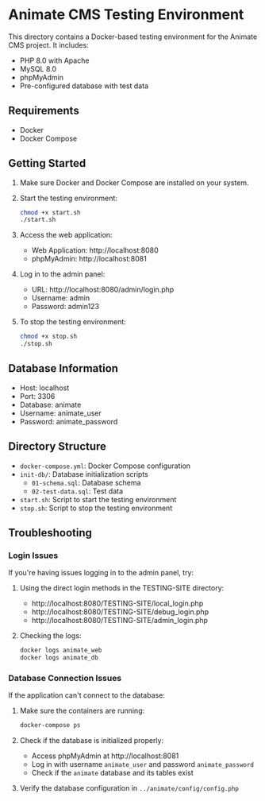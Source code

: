 # Animate CMS Testing Environment

This directory contains a Docker-based testing environment for the Animate CMS project. It includes:

- PHP 8.0 with Apache
- MySQL 8.0
- phpMyAdmin
- Pre-configured database with test data

## Requirements

- Docker
- Docker Compose

## Getting Started

1. Make sure Docker and Docker Compose are installed on your system.

2. Start the testing environment:

   ```bash
   chmod +x start.sh
   ./start.sh
   ```

3. Access the web application:

   - Web Application: http://localhost:8080
   - phpMyAdmin: http://localhost:8081

4. Log in to the admin panel:

   - URL: http://localhost:8080/admin/login.php
   - Username: admin
   - Password: admin123

5. To stop the testing environment:

   ```bash
   chmod +x stop.sh
   ./stop.sh
   ```

## Database Information

- Host: localhost
- Port: 3306
- Database: animate
- Username: animate_user
- Password: animate_password

## Directory Structure

- `docker-compose.yml`: Docker Compose configuration
- `init-db/`: Database initialization scripts
  - `01-schema.sql`: Database schema
  - `02-test-data.sql`: Test data
- `start.sh`: Script to start the testing environment
- `stop.sh`: Script to stop the testing environment

## Troubleshooting

### Login Issues

If you're having issues logging in to the admin panel, try:

1. Using the direct login methods in the TESTING-SITE directory:
   - http://localhost:8080/TESTING-SITE/local_login.php
   - http://localhost:8080/TESTING-SITE/debug_login.php
   - http://localhost:8080/TESTING-SITE/admin_login.php

2. Checking the logs:
   ```bash
   docker logs animate_web
   docker logs animate_db
   ```

### Database Connection Issues

If the application can't connect to the database:

1. Make sure the containers are running:
   ```bash
   docker-compose ps
   ```

2. Check if the database is initialized properly:
   - Access phpMyAdmin at http://localhost:8081
   - Log in with username `animate_user` and password `animate_password`
   - Check if the `animate` database and its tables exist

3. Verify the database configuration in `../animate/config/config.php`